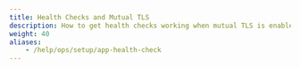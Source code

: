 ```yaml
---
title: Health Checks and Mutual TLS
description: How to get health checks working when mutual TLS is enabled.
weight: 40
aliases:
    - /help/ops/setup/app-health-check
---
```


